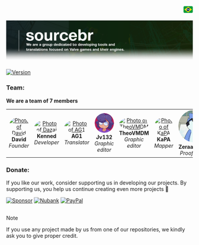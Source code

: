 <!DOCTYPE html>
<div align="right">
    <a href="../readmes/Brazilian.md" target="_blank">
        <img src="../img/flags/flag_br.png" height="25" width="25">
    </a>
</div>

![banner](../img/banner.png)

###

[![Version](https://img.shields.io/badge/Guidelines-EN-43ff43.svg)](../guidelines/guidelines.md)

### Team:

**We are a team of 7 members**
<div align="center">
  <table>
    <tr align="center">
      <td>
        <a href="https://github.com/davidmacalister" target="_blank">
          <img src="https://github.com/davidmacalister.png" width="120px" style="border-radius: 50%;" alt="Photo of David"/>
        </a>
        <br>
        <b>David</b>
        <br>
        <i>Founder</i>
      </td>
      <td>
        <a href="https://github.com/kenned-candido" target="_blank">
          <img src="https://github.com/kenned-candido.png" width="120px" style="border-radius: 50%;" alt="Photo of Dazai"/>
        </a>
        <br>
        <b>Kenned</b>
        <br>
        <i>Developer</i>
      </td>
      <td>
        <a href="https://github.com/TheAG1" target="_blank">
          <img src="https://github.com/TheAG1.png" width="120px" style="border-radius: 50%;" alt="Photo of AG1"/>
        </a>
        <br>
        <b>AG1</b>
        <br>
        <i>Translator</i>
      </td>
      <td>
        <a href="https://github.com/Jv132" target="_blank">
          <img src="../img/jv.png" width="120px" style="border-radius: 50%;" alt="Photo of Jv132"/>
        </a>
        <br>
        <b>Jv132</b>
        <br>
        <i>Graphic editor</i>
      </td>
      <td>
        <a href="https://github.com/TheoVMDM2" target="_blank">
          <img src="https://github.com/TheoVMDM2.png" width="120px" style="border-radius: 50%;" alt="Photo of TheoVMDM"/>
        </a>
        <br>
        <b>TheoVMDM</b>
        <br>
        <i>Graphic editor</i>
      </td>
      <td>
        <a href="https://github.com/KaPAcomnome" target="_blank">
          <img src="https://github.com/KaPAcomnome.png" width="120px" style="border-radius: 50%;" alt="Photo of KaPA"/>
        </a>
        <br>
        <b>KaPA</b>
        <br>
        <i>Mapper</i>
      </td>
      <td>
        <a href="https://github.com/ZeraaMan14" target="_blank">
          <img src="../img/zeraa.png" width="120px" style="border-radius: 50%;" alt="Photo of KaPA"/>
        </a>
        <br>
        <b>ZeraaMan14</b>
        <br>
        <i>Proofreader</i>
      </td> 
    </tr>
  </table>
</div>

### Donate:

If you like our work, consider supporting us in developing our projects. By supporting us, you help us continue creating even more projects 💚

[![Sponsor](https://img.shields.io/badge/-sponsor-0D1117?style=for-the-badge&logo=githubsponsors&labelColor=0D1117)](https://github.com/sponsors/kenned-candido)
[![Nubank](https://img.shields.io/badge/-nubank-0D1117?style=for-the-badge&logo=nubank&logoColor=820AD1&labelColor=0D1117)](https://nubank.com.br/cobrar/1na00u/67594881-0eb2-45fc-b73c-7d065d9ba400)
[![PayPal](https://img.shields.io/badge/-paypal-0D1117?style=for-the-badge&logo=paypal&logoColor=003087&labelColor=0D1117)](https://www.paypal.com/donate/?business=AUZRQZ6DZZAPQ&no_recurring=0&currency_code=USD)

##

> [!NOTE]
> If you use any project made by us from one of our repositories, we kindly ask you to give proper credit.
